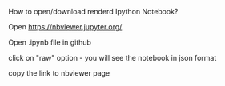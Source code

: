 How to open/download renderd Ipython Notebook?

  Open https://nbviewer.jupyter.org/
  
  Open .ipynb file in github
  
  click on "raw" option - you will see the notebook in json format
  
  copy the link to nbviewer page
